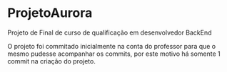 # ProjetoAurora
 Projeto de Final de curso de qualificação em desenvolvedor BackEnd
 
 O projeto foi commitado inicialmente na conta do professor para que o mesmo pudesse acompanhar os commits, por este motivo há somente 1 commit na criação do projeto.
